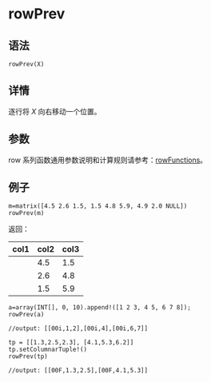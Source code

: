 # rowPrev

## 语法

`rowPrev(X)`

## 详情

逐行将 *X* 向右移动一个位置。

## 参数

row 系列函数通用参数说明和计算规则请参考：[rowFunctions](../themes/rowFunctions.md)。

## 例子

```
m=matrix([4.5 2.6 1.5, 1.5 4.8 5.9, 4.9 2.0 NULL])
rowPrev(m)
```

返回：

| col1 | col2 | col3 |
| --- | --- | --- |
|  | 4.5 | 1.5 |
|  | 2.6 | 4.8 |
|  | 1.5 | 5.9 |

```
a=array(INT[], 0, 10).append!([1 2 3, 4 5, 6 7 8]);
rowPrev(a)

//output: [[00i,1,2],[00i,4],[00i,6,7]]

tp = [[1.3,2.5,2.3], [4.1,5.3,6.2]]
tp.setColumnarTuple!()
rowPrev(tp)

//output: [[00F,1.3,2.5],[00F,4.1,5.3]]
```

